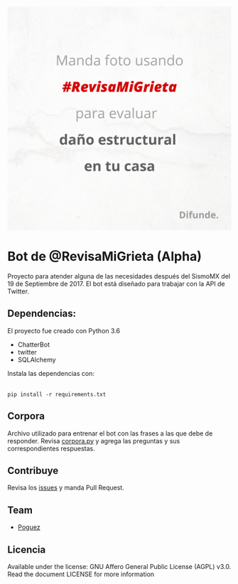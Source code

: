 ![alt text](./revisamigrieta.png "#RevisaMiGrieta")

# Bot de @RevisaMiGrieta (Alpha)

Proyecto para atender alguna de las necesidades después del SismoMX del 19 de Septiembre de 2017.
El bot está diseñado para trabajar con la API de Twitter.

## Dependencias:

El proyecto fue creado con Python 3.6
- ChatterBot
- twitter
- SQLAlchemy

Instala las dependencias con:
```

pip install -r requirements.txt
```

## Corpora
Archivo utilizado para entrenar el bot con las frases a las que debe de responder.
Revisa [corpora.py](./corpora.py) y agrega las preguntas y sus correspondientes respuestas.

## Contribuye
Revisa los [issues](https://github.com/codersmexico/revisa-mi-grieta-bot/issues) y manda Pull Request.

## Team
 - [Poguez](http://noedominguez.com)

## Licencia

Available under the license: GNU Affero General Public License (AGPL) v3.0. Read the document LICENSE for more information
